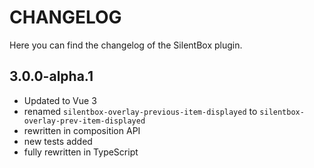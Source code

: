 # CHANGELOG
Here you can find the changelog of the SilentBox plugin.

## 3.0.0-alpha.1
- Updated to Vue 3
- renamed `silentbox-overlay-previous-item-displayed` to `silentbox-overlay-prev-item-displayed`
- rewritten in composition API
- new tests added
- fully rewritten in TypeScript